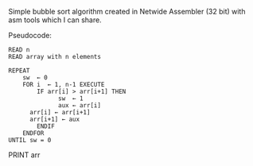 Simple bubble sort algorithm created in Netwide Assembler (32 bit) with asm tools which I can share. 

Pseudocode:

	READ n
	READ array with n elements

	REPEAT
		sw  ← 0
		FOR i  ← 1, n-1 EXECUTE
			IF arr[i] > arr[i+1] THEN
				  sw  ← 1
				  aux ← arr[i]
          arr[i] ← arr[i+1]
          arr[i+1] ← aux
			ENDIF
		ENDFOR
	UNTIL sw = 0
  PRINT arr
